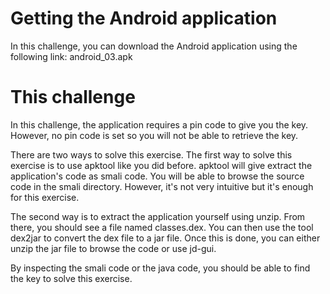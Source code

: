# Getting the Android application

In this challenge, you can download the Android application using the following link: android_03.apk

# This challenge

In this challenge, the application requires a pin code to give you the key. However, no pin code is set so you will not be able to retrieve the key.

There are two ways to solve this exercise. The first way to solve this exercise is to use apktool like you did before. apktool will give extract the application's code as smali code. You will be able to browse the source code in the smali directory. However, it's not very intuitive but it's enough for this exercise.

The second way is to extract the application yourself using unzip. From there, you should see a file named classes.dex. You can then use the tool dex2jar to convert the dex file to a jar file. Once this is done, you can either unzip the jar file to browse the code or use jd-gui.

By inspecting the smali code or the java code, you should be able to find the key to solve this exercise.